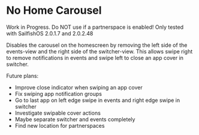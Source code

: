 # No Home Carousel

Work in Progress. Do NOT use if a partnerspace is enabled!
Only tested with SailfishOS 2.0.1.7 and 2.0.2.48

Disables the carousel on the homescreen by removing the left side of the events-view and the right side of the switcher-view.
This allows swipe right to remove notifications in events and swipe left to close an app cover in switcher.

Future plans:
- Improve close indicator when swiping an app cover
- Fix swiping app notification groups
- Go to last app on left edge swipe in events and right edge swipe in switcher
- Investigate swipable cover actions
- Maybe separate switcher and events completely
- Find new location for partnerspaces
